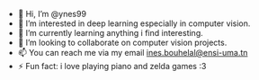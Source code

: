 - 👋 Hi, I’m @ynes99
- 👀 I’m interested in deep learning especially in computer vision.
- 🌱 I’m currently learning anything i find interesting.
- 💞️ I’m looking to collaborate on computer vision projects.
- 📫 You can reach me via my email ines.bouhelal@ensi-uma.tn
- ⚡ Fun fact: i love playing piano and zelda games :3
<!---
ynes99/ynes99 is a ✨ special ✨ repository because its `README.md` (this file) appears on your GitHub profile.
You can click the Preview link to take a look at your changes.



![alt text](https://logos-world.net/wp-content/uploads/2021/10/Python-Symbol.png)

--->
